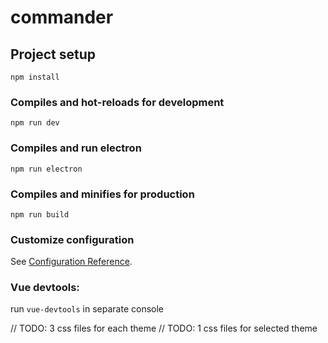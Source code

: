 # commander

## Project setup
```
npm install
```

### Compiles and hot-reloads for development
```
npm run dev
```

### Compiles and run electron
```
npm run electron
```

### Compiles and minifies for production
```
npm run build
```

### Customize configuration
See [Configuration Reference](https://cli.vuejs.org/config/).

### Vue devtools:
run ```vue-devtools``` in separate console

// TODO: 3 css files for each theme
// TODO: 1 css files for selected theme

